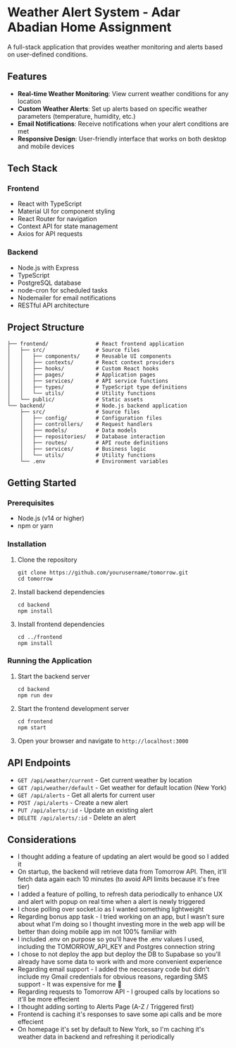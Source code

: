 # Weather Alert System - Adar Abadian Home Assignment

A full-stack application that provides weather monitoring and alerts based on user-defined conditions.

## Features

- **Real-time Weather Monitoring**: View current weather conditions for any location
- **Custom Weather Alerts**: Set up alerts based on specific weather parameters (temperature, humidity, etc.)
- **Email Notifications**: Receive notifications when your alert conditions are met
- **Responsive Design**: User-friendly interface that works on both desktop and mobile devices

## Tech Stack

### Frontend
- React with TypeScript
- Material UI for component styling
- React Router for navigation
- Context API for state management
- Axios for API requests

### Backend
- Node.js with Express
- TypeScript
- PostgreSQL database
- node-cron for scheduled tasks
- Nodemailer for email notifications
- RESTful API architecture

## Project Structure

```
├── frontend/               # React frontend application
│   ├── src/                # Source files
│   │   ├── components/     # Reusable UI components
│   │   ├── contexts/       # React context providers
│   │   ├── hooks/          # Custom React hooks
│   │   ├── pages/          # Application pages
│   │   ├── services/       # API service functions
│   │   ├── types/          # TypeScript type definitions
│   │   └── utils/          # Utility functions
│   └── public/             # Static assets
└── backend/                # Node.js backend application
    ├── src/                # Source files
    │   ├── config/         # Configuration files
    │   ├── controllers/    # Request handlers
    │   ├── models/         # Data models
    │   ├── repositories/   # Database interaction
    │   ├── routes/         # API route definitions
    │   ├── services/       # Business logic
    │   └── utils/          # Utility functions
    └── .env                # Environment variables
```

## Getting Started

### Prerequisites
- Node.js (v14 or higher)
- npm or yarn

### Installation

1. Clone the repository
   ```
   git clone https://github.com/yourusername/tomorrow.git
   cd tomorrow
   ```

2. Install backend dependencies
   ```
   cd backend
   npm install
   ```

3. Install frontend dependencies
   ```
   cd ../frontend
   npm install
   ```

### Running the Application

1. Start the backend server
   ```
   cd backend
   npm run dev
   ```

2. Start the frontend development server
   ```
   cd frontend
   npm start
   ```

3. Open your browser and navigate to `http://localhost:3000`

## API Endpoints

- `GET /api/weather/current` - Get current weather by location
- `GET /api/weather/default` - Get weather for default location (New York)
- `GET /api/alerts` - Get all alerts for current user
- `POST /api/alerts` - Create a new alert
- `PUT /api/alerts/:id` - Update an existing alert
- `DELETE /api/alerts/:id` - Delete an alert

## Considerations

- I thought adding a feature of updating an alert would be good so I added it
- On startup, the backend will retrieve data from Tomorrow API. Then, it'll fetch data again each 10 minutes (to avoid API limits because it's free tier)
- I added a feature of polling, to refresh data periodically to enhance UX and alert with popup on real time when a alert is newly triggered
- I chose polling over socket.io as I wanted something lightweight
- Regarding bonus app task - I tried working on an app, but I wasn't sure about what I'm doing so I thought investing more in the web app will be better than doing mobile app im not 100% familiar with
- I included .env on purpose so you'll have the .env values I used, including the TOMORROW_API_KEY and Postgres connection string
- I chose to not deploy the app but deploy the DB to Supabase so you'll already have some data to work with and more convenient experience
- Regarding email support - I added the neccessary code but didn't include my Gmail credentials for obvious reasons, regarding SMS support - It was expensive for me 🤣
- Regarding requests to Tomorrow API - I grouped calls by locations so it'll be more effecient
- I thought adding sorting to Alerts Page (A-Z / Triggered first)
- Frontend is caching it's responses to save some api calls and be more effecient
- On homepage it's set by default to New York, so I'm caching it's weather data in backend and refreshing it periodically